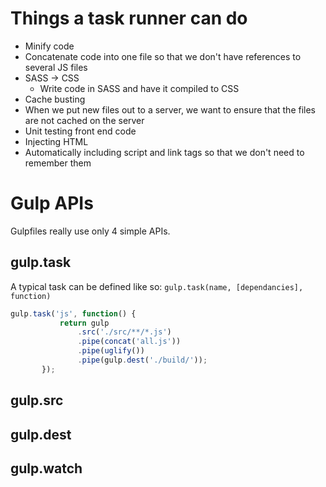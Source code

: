 # Things a task runner can do

* Minify code
* Concatenate code into one file so that we don't have references to several JS files
* SASS -> CSS
  * Write code in SASS and have it compiled to CSS
 * Cache busting
  * When we put new files out to a server, we want to ensure that the files are not cached on the server
 * Unit testing front end code
 * Injecting HTML
  * Automatically including script and link tags so that we don't need to remember them
 
 # Gulp APIs
 
 Gulpfiles really use only 4 simple APIs.
 
 ## gulp.task
 
 A typical task can be defined like so: `gulp.task(name, [dependancies], function)`
 
 ```js
 gulp.task('js', function() {
            return gulp
                .src('./src/**/*.js')
                .pipe(concat('all.js'))
                .pipe(uglify())
                .pipe(gulp.dest('./build/'));
        });
 ```
 
 ## gulp.src
 
 ## gulp.dest
 
 ## gulp.watch
  
  
